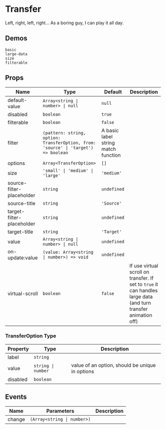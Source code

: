 # Transfer

<!--single-column-->

Left, right, left, right... As a boring guy, I can play it all day.

## Demos

```demo
basic
large-data
size
filterable
```

## Props

| Name | Type | Default | Description |
| --- | --- | --- | --- |
| default-value | `Array<string \| number> \| null` | `null` |  |
| disabled | `boolean` | `true` |  |
| filterable | `boolean` | `false` |  |
| filter | `(pattern: string, option: TransferOption, from: 'source' \| 'target') => boolean` | A basic label string match function |  |
| options | `Array<TransferOption>` | `[]` |  |
| size | `'small' \| 'medium' \| 'large'` | `'medium'` |  |
| source-filter-placeholder | `string` | `undefined` |  |
| source-title | `string` | `'Source'` |  |
| target-filter-placeholder | `string` | `undefined` |  |
| target-title | `string` | `'Target'` |  |
| value | `Array<string \| number> \| null` | `undefined` |  |
| on-update:value | `(value: Array<string \| number>) => void` | `undefined` |  |
| virtual-scroll | `boolean` | `false` | If use virtual scroll on transfer. If set to `true` it can handles large data (and turn transfer animation off) |

### TransferOption Type

| Property | Type | Description |
| --- | --- | --- |
| label | `string` |  |
| value | `string \| number` | value of an option, should be unique in options |
| disabled | `boolean` |  |

## Events

| Name   | Parameters                  | Description |
| ------ | --------------------------- | ----------- |
| change | `(Array<string \| number>)` |             |

<!-- ## Notes
When I heared from my colleague he's going to put more than a thousand items into the transfer, I was astonished. My poor imagination can't come up with a scene that must use a transfer with thousands of items. But I must admit, it's my mind that always not considerate enough.

Months earlier, I have built a interesting animation in transfer but it will cause reflow on many DOM elements. At that time, I hadn't think of people would insert so much data in it. Although I never compromise on styles, it's hard to surpass the limit of browser and hardware. It sounds like a kind of philosophy problem to build a car as comfort as a Rolls Royce and as fast as a Ferrari (or Porsche, etc) which is nearly impossible.

(Don't tell me the Bentley Continental GT, I don't like the car's appearance.)

Style can't be compromised on. However, the problem need to be solved. So finally I add a boost trigger on transfer to deal with large data (by the way turn off the animation). -->
